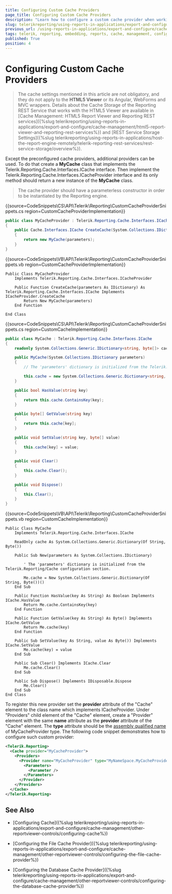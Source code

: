 ```yaml
---
title: Configuring Custom Cache Providers
page_title: Configuring Custom Cache Providers
description: "Learn how to configure a custom cache provider when working with Telerik Reporting."
slug: telerikreporting/using-reports-in-applications/export-and-configure/cache-management/other-reportviewer-controls/configuring-custom-cache-provider
previous_url: /using-reports-in-applications/export-and-configure/cache-management/other-reportviewer-controls/configuring-custom-cache-provider
tags: telerik, reporting, embedding, reports, cache, management, configuring, custom, provider
published: True
position: 4
---
```


# Configuring Custom Cache Providers

> The cache settings mentioned in this article are not obligatory, and they do not apply to the __HTML5 Viewer__ or its Angular, WebForms and MVC wrappers. Details about the Cache Storage of the Reporting REST Service that works with the HTML5 Viewer are available in [Cache Management: HTML5 Report Viewer and Reporting REST services]({%slug telerikreporting/using-reports-in-applications/export-and-configure/cache-management/html5-report-viewer-and-reporting-rest-services%}) and [REST Service Storage Settings]({%slug telerikreporting/using-reports-in-applications/host-the-report-engine-remotely/telerik-reporting-rest-services/rest-service-storage/overview%}). 

Except the preconfigured cache providers, additional providers can be used. To do that create a __MyCache__ class that implements the Telerik.Reporting.Cache.Interfaces.ICache interface. Then implement the Telerik.Reporting.Cache.Interfaces.ICacheProvider interface and its only method should return a new instance of the __MyCache__ class. 

> The cache provider should have a parameterless constructor in order to be instantiated by the Reporting engine. 

{{source=CodeSnippets\CS\API\Telerik\Reporting\CustomCacheProviderSnippets.cs region=CustomCacheProviderImplementation}}
````C#
public class MyCacheProvider : Telerik.Reporting.Cache.Interfaces.ICacheProvider
{
    public Cache.Interfaces.ICache CreateCache(System.Collections.IDictionary parameters)
    {
        return new MyCache(parameters);
    }
}
````
{{source=CodeSnippets\VB\API\Telerik\Reporting\CustomCacheProviderSnippets.vb region=CustomCacheProviderImplementation}}
````VB
Public Class MyCacheProvider
    Implements Telerik.Reporting.Cache.Interfaces.ICacheProvider

    Public Function CreateCache(parameters As IDictionary) As Telerik.Reporting.Cache.Interfaces.ICache Implements ICacheProvider.CreateCache
        Return New MyCache(parameters)
    End Function

End Class
````

{{source=CodeSnippets\CS\API\Telerik\Reporting\CustomCacheProviderSnippets.cs region=CustomCacheImplementation}}
````C#
public class MyCache : Telerik.Reporting.Cache.Interfaces.ICache
{
    readonly System.Collections.Generic.IDictionary<string, byte[]> cache;

    public MyCache(System.Collections.IDictionary parameters)
    {
        // The 'parameters' dictionary is initialized from the Telerik.Reporting/Cache configuration section.

        this.cache = new System.Collections.Generic.Dictionary<string, byte[]>();
    }

    public bool HasValue(string key)
    {
        return this.cache.ContainsKey(key);
    }

    public byte[] GetValue(string key)
    {
        return this.cache[key];
    }

    public void SetValue(string key, byte[] value)
    {
        this.cache[key] = value;
    }

    public void Clear()
    {
        this.cache.Clear();
    }

    public void Dispose()
    {
        this.Clear();
    }
}
````
{{source=CodeSnippets\VB\API\Telerik\Reporting\CustomCacheProviderSnippets.vb region=CustomCacheImplementation}}
````VB
Public Class MyCache
    Implements Telerik.Reporting.Cache.Interfaces.ICache

    ReadOnly cache As System.Collections.Generic.Dictionary(Of String, Byte())

    Public Sub New(parameters As System.Collections.IDictionary)

        ' The 'parameters' dictionary is initialized from the Telerik.Reporting/Cache configuration section.

        Me.cache = New System.Collections.Generic.Dictionary(Of String, Byte())()
    End Sub

    Public Function HasValue(key As String) As Boolean Implements ICache.HasValue
        Return Me.cache.ContainsKey(key)
    End Function

    Public Function GetValue(key As String) As Byte() Implements ICache.GetValue
        Return Me.cache(key)
    End Function

    Public Sub SetValue(key As String, value As Byte()) Implements ICache.SetValue
        Me.cache(key) = value
    End Sub

    Public Sub Clear() Implements ICache.Clear
        Me.cache.Clear()
    End Sub

    Public Sub Dispose() Implements IDisposable.Dispose
        Me.Clear()
    End Sub
End Class
````

To register this new provider set the __provider__ attribute of the "Cache" element to the class name which implements ICacheProvider. Under "Providers" child element of the "Cache" element, create a "Provider" element with the same __name__ attribute as the __provider__ attribute of the "Cache" element. The __type__ attribute should be the [assembly qualified name](http://msdn.microsoft.com/en-us/library/system.type.assemblyqualifiedname.aspx) of MyCacheProvider type. The following code snippet demonstrates how to configure such custom provider: 
    
````xml
<Telerik.Reporting>
  <Cache provider="MyCacheProvider">
    <Providers>
      <Provider name="MyCacheProvider" type="MyNameSpace.MyCacheProvider, AssemblyName, Version=1.0.0.0, Culture=neutral, PublicKeyToken=null">
        <Parameters>
          <Parameter />
        </Parameters>
      </Provider>
    </Providers>
  </Cache>
</Telerik.Reporting>
````


## See Also

* [Configuring Cache]({%slug telerikreporting/using-reports-in-applications/export-and-configure/cache-management/other-reportviewer-controls/configuring-cache%})

* [Configuring the File Cache Provider]({%slug telerikreporting/using-reports-in-applications/export-and-configure/cache-management/other-reportviewer-controls/configuring-the-file-cache-provider%})

* [Configuring the Database Cache Provider]({%slug telerikreporting/using-reports-in-applications/export-and-configure/cache-management/other-reportviewer-controls/configuring-the-database-cache-provider%})
